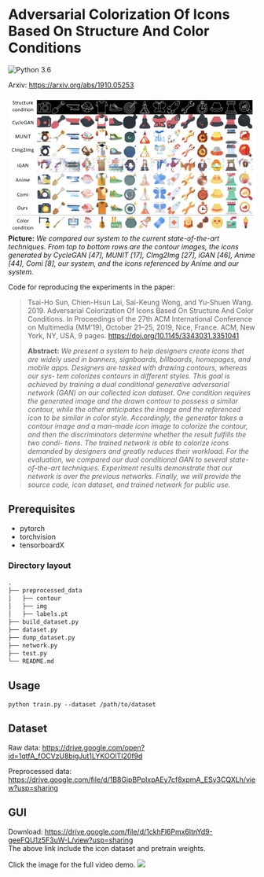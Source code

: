# Adversarial Colorization Of Icons Based On Structure And Color Conditions
![Python 3.6](https://img.shields.io/badge/python-3.6-green.svg?style=plastic)

Arxiv: https://arxiv.org/abs/1910.05253

![Teaser image](./teaser.png)
**Picture:** *We compared our system to the current state-of-the-art techniques. From top to bottom rows are the contour images,
the icons generated by CycleGAN [47], MUNIT [17], CImg2Img [27], iGAN [46], Anime [44], Comi [8], our system, and the
icons referenced by Anime and our system.*

Code for reproducing the experiments in the paper:
> Tsai-Ho Sun, Chien-Hsun Lai, Sai-Keung Wong, and Yu-Shuen Wang. 2019. Adversarial Colorization Of Icons Based On Structure And Color Conditions.
> In Proceedings of the 27th ACM International Conference on Multimedia (MM’19), October 21–25, 2019, Nice, France.
> ACM, New York, NY, USA, 9 pages. https://doi.org/10.1145/3343031.3351041
> 
> **Abstract:** *We present a system to help designers create icons that are widely
used in banners, signboards, billboards, homepages, and mobile
apps. Designers are tasked with drawing contours, whereas our sys-
tem colorizes contours in different styles. This goal is achieved by
training a dual conditional generative adversarial network (GAN)
on our collected icon dataset. One condition requires the generated
image and the drawn contour to possess a similar contour, while
the other anticipates the image and the referenced icon to be similar
in color style. Accordingly, the generator takes a contour image
and a man-made icon image to colorize the contour, and then the
discriminators determine whether the result fulfills the two condi-
tions. The trained network is able to colorize icons demanded by
designers and greatly reduces their workload. For the evaluation,
we compared our dual conditional GAN to several state-of-the-art
techniques. Experiment results demonstrate that our network is
over the previous networks. Finally, we will provide the source
code, icon dataset, and trained network for public use.*

## Prerequisites
* pytorch
* torchvision
* tensorboardX

### Directory layout

    .
    ├── preprocessed_data
    │   ├── contour
    │   ├── img
    │   ├── labels.pt
    ├── build_dataset.py
    ├── dataset.py
    ├── dump_dataset.py
    ├── network.py
    ├── test.py
    └── README.md

## Usage
```
python train.py --dataset /path/to/dataset
```

## Dataset
Raw data: https://drive.google.com/open?id=1qtfA_fOCVzU8bigJut1LYKOOlTI20f9d

Preprocessed data: https://drive.google.com/file/d/1B8GjpBPpIxpAEy7cf8xpmA_ESy3CQXLh/view?usp=sharing

## GUI
Download: https://drive.google.com/file/d/1ckhFl6Pmx6ltnYd9-geeFQU1z5F3uW-L/view?usp=sharing  
The above link include the icon dataset and pretrain weights. 

Click the image for the full video demo.
[![](demo.gif)](https://www.youtube.com/watch?v=6UiOvKHXg84)
